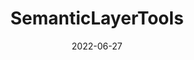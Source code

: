 ---
layout: review
pull_request:  "https://github.com/DHCodeReview/SemanticLayerTools/pull/1"
title:  "SemanticLayerTools"
submitters: ["Malte Vogl (Max Planck Institute for the History of Science)"]
reviewers: ["Itay Zandbank"]
facilitator:
date: 2022-06-27
year: 2022
---
